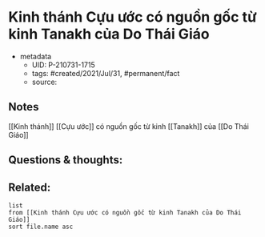 # Kinh thánh Cựu ước có nguồn gốc từ kinh Tanakh của Do Thái Giáo

- metadata
	- UID: P-210731-1715
	- tags: #created/2021/Jul/31, #permanent/fact 
	- source: 

## Notes
[[Kinh thánh]] [[Cựu ước]] có nguồn gốc từ kinh [[Tanakh]] của [[Do Thái Giáo]]

## Questions & thoughts:

## Related:
```dataview
list
from [[Kinh thánh Cựu ước có nguồn gốc từ kinh Tanakh của Do Thái Giáo]]
sort file.name asc
```
